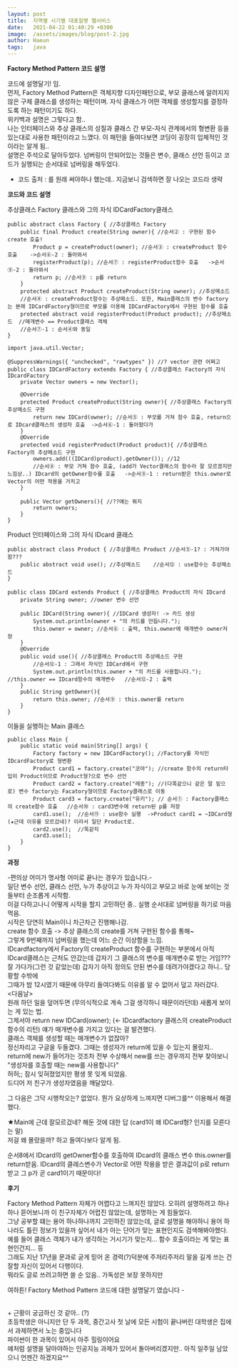 ```yaml
---
layout: post
title:  지역별 시기별 대표질병 웹서비스
date:   2021-04-22 01:40:29 +0300
image:  /assets/images/blog/post-2.jpg
author: Haeun
tags:   java
---
```


**Factory Method Pattern 코드 설명**

코드에 설명달기! 임.<br>
먼저, Factory Method Pattern은 객체지향 디자인패턴으로, 부모 클래스에 알려지지 않은 구체 클래스를 생성하는 패턴이며. 자식 클래스가 어떤 객체를 생성할지를 결정하도록 하는 패턴이기도 하다.<br>
위키백과 설명은 그렇다고 함..<br>
나는 인터페이스와 추상 클래스의 성질과 클래스 간 부모-자식 관계에서의 형변환 등을 있는대로 사용한 패턴이라고 느꼈다. 이 패턴을 들여다보면 코딩이 굉장히 입체적인 것이라는 알게 됨..
<br>
설명은 주석으로 달아두었다. 넘버링이 안되어있는 것들은 변수, 클래스 선언 등이고 코드가 실행되는 순서대로 넘버링을 해두었다.<br>

- 코드 출처 : 를 원래 써야하나 했는데.. 지금보니 검색하면 잘 나오는 코드라 생략

**코드와 코드 설명**

추상클래스 Factory 클래스와 그의 자식 IDCardFactory클래스
```
public abstract class Factory { //추상클래스 Factory
	public final Product create(String owner){ //순서② : 구현된 함수 create 호출!
		Product p = createProduct(owner); //순서③ : createProduct 함수 호출    ->순서⑥-2 : 돌아와서
		registerProduct(p); //순서⑦ : registerProduct함수 호출   ->순서⑨-2 : 돌아와서
		return p; //순서⑨ : p를 return
	}
	protected abstract Product createProduct(String owner); //추상메소드   
	//순서④ : createProduct함수는 추상메소드. 또한, Main클래스의 변수 factory는 본래 IDCardFactory형이므로 부모를 이용해 IDCardFactory에서 구현된 함수를 호출
	protected abstract void registerProduct(Product product); //추상메소드  //매개변수 == Product클래스 객체
	//순서⑦-1 : 순서④와 동일
}
```
```
import java.util.Vector;

@SuppressWarnings({ "unchecked", "rawtypes" }) //? vector 관련 어쩌고
public class IDCardFactory extends Factory { //추상클래스 Factory의 자식 IDcardFactory
	private Vector owners = new Vector();

	@Override
	protected Product createProduct(String owner){ //추상클래스 Factory의 추상메소드 구현
		return new IDCard(owner); //순서⑤ : 부모를 거쳐 함수 호출, return으로 IDcard클래스의 생성자 호출  ->순서⑥-1 : 돌아왔다가
	}
	@Override
	protected void registerProduct(Product product){ //추상클래스 Factory의 추상메소드 구현
		owners.add(((IDCard)product).getOwner()); //12
		//순서⑧ : 부모 거쳐 함수 호출, (add가 Vector클래스의 함수라 잘 모르겠지만 느낌상..) IDcard의 getOwner함수를 호출   ->순서⑨-1 : return받은 this.owner로 Vector의 어떤 작용을 거치고
	}
	
	public Vector getOwners(){ //??얘는 뭐지
		return owners;
	}
}
```
Product 인터페이스와 그의 자식 IDcard 클래스
```
public abstract class Product { //추상클래스 Product //순서⑤-1? : 거쳐가야 함???
	public abstract void use(); //추상메소드    //순서⑫ : use함수는 추상메소드
}
```
```
public class IDCard extends Product { //추상클래스 Product의 자식 IDcard
	private String owner; //owner 변수 선언

	public IDCard(String owner){ //IDCard 생성자! -> 카드 생성
		System.out.println(owner + "의 카드를 만듭니다.");
		this.owner = owner; //순서⑥ : 출력, this.owner에 매개변수 owner저장
	}
	@Override
	public void use(){ //추상클래스 Product의 추상메소드 구현
		//순서⑫-1 : 그래서 자식인 IDCard에서 구현
		System.out.println(this.owner + "의 카드를 사용합니다."); //this.owner == IDcard함수의 매개변수   //순서⑫-2 : 출력
	}
	public String getOwner(){
		return this.owner; //순서⑨ : this.owner를 return
	}
}
```
이들을 실행하는 Main 클래스
```
public class Main {
	public static void main(String[] args) {
		Factory factory = new IDCardFactory(); //Factory를 자식인 IDcardFactory로 형변환
		Product card1 = factory.create("코야"); //create 함수의 return타입이 Product이므로 Product형?으로 변수 선언
		Product card2 = factory.create("레종"); //(다똑같으니 같은 말 밑으로) 변수 factory는 Facatory형이므로 Factory클래스로 이동
		Product card3 = factory.create("유키"); // 순서① : Factory클래스의 create함수 호출   //순서⑩ : card3변수에 return된 p를 저장
		card1.use();  //순서⑪ : use함수 실행  ->Product card1 = ~IDCard형 (★근데 이유를 모르겄네)? 이라서 일단 Product로.
		card2.use();  //똑같지
		card3.use();
	}
}
```

**과정**

-편의상 어미가 명사형 어미로 끝나는 경우가 있습니다.-<br>
일단 변수 선언, 클래스 선언, 누가 추상이고 누가 자식이고 부모고 바로 눈에 보이는 것들부터 순조롭게 시작함.<br>
이걸 다하고나니 어떻게 시작을 할지 고민하던 중.. 실행 순서대로 넘버링을 하기로 마음먹음.<br>
시작은 당연히 Main이니 차근차근 진행해나감.<br>
create 함수 호출 -> 추상 클래스의 create를 거쳐 구현된 함수를 통해~<br>
그렇게 9번째까지 넘버링을 했는데 어느 순간 이상함을 느낌.<br>
IDcardfactory에서 Factory의 createProduct 함수를 구현하는 부분에서 아직 IDcard클래스는 근처도 안갔는데 갑자기 그 클래스의 변수를 매개변수로 받는 거임???<br>
잘 가다가(그런 것 같았는데) 갑자기 아직 정의도 안된 변수를 데려가야겠다고 하니.. 당황할 수밖에<br>
그때가 밤 12시였기 때문에 아무리 들여다봐도 이유를 알 수 없어서 덮고 자러갔다.<br>
<다음날><br>
원래 하던 일을 덮어두면 (무의식적으로 계속 그걸 생각하니 때문이라던데) 새롭게 보이는 게 있는 법.<br>
그제서야 return new IDCard(owner); (<- IDcardfactory 클래스의 createProduct 함수의 리턴) 얘가 매개변수를 가지고 있다는 걸 발견했다.<br>
클래스 객체를 생성할 때는 매개변수가 없잖아?<br>
정신차리고 구글을 두들겼다. 그때는 생성자가 return에 있을 수 있는지 몰랐지..<br>
return에 new가 들어가는 것조차 전부 수상해서 new를 쓰는 경우까지 전부 찾아보니<br>
"생성자를 호출할 때는 new를 사용합니다"<br>
허허;; 잠시 잊혀졌었지만 평생 못 잊게 되었음.<br>
드디어 저 친구가 생성자였음을 깨달았다.<br>

그 다음은 그닥 시행착오는? 없었다. 뭔가 요상하게 느껴지면 디버그를^^ 이용해서 해결했다.<br>


★Main에 근데 잘모르겄네? 해둔 것에 대한 답 (card1이 왜 IDCard형? 인지를 모른다는 말)<br>
저걸 왜 몰랐을까? 하고 들여다보다 알게 됨.<br>

순서8에서 IDcard의 getOwner함수를 호출하여 IDcard의 클래스 변수 this.owner를 return받음. IDcard의 클래스변수가 Vector로 어떤 작용을 받은 결과값이 p로 return받고 그 p가 곧 card1이기 때문이다!<br>

**후기**

Factory Method Pattern 자체가 어렵다고 느껴지진 않았다. 오히려 설명하려고 하나하나 뜯어보니까 이 친구자체가 어렵진 않았는데, 설명하는 게 힘들었다.<br>
그냥 공부할 떄는 용어 하나하나까지 고민하진 않았는데, 글로 설명을 해야하니 용어 하나라도 틀린 정보가 있을까 싶어서 내가 아는 단어가 맞는 표현인지도 검색해봐야했다.<br>
예를 들어 클래스 객체가 내가 생각하는 거시기가 맞는지... 함수 호출이라는 게 맞는 표현인건지... 등<br>
그래도 지난 17년을 문과로 굳게 믿어 온 경력(?)덕분에 주저리주저리 말을 길게 쓰는 건 잘할 자신이 있어서 다행이다.<br>
뭐라도 글로 쓰려고하면 쓸 순 있음.. 가독성은 보장 못하지만<br>

여하튼! Factory Method Pattern 코드에 대한 설명달기 였습니다 _-_<br>




<br>
+ 근황이 궁금하신 것 같아.. (?)<br>
초등학생은 아니지만 단 두 과목, 중간고사 첫 날에 모든 시험이 끝나버린 대학생은 집에서 과제하면서 노는 중입니다<br>
파이썬이 한 과목이 있어서 아주 힐링이어요<br>
얘처럼 설명을 달아야하는 인공지능 과제가 있어서 돌아버리겠지만.. 아직 일주일 남았으니 언젠간 하겠지요^^<br>
